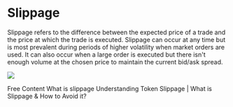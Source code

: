 # Slippage

Slippage refers to the difference between the expected price of a trade and the price at which the trade is executed. Slippage can occur at any time but is most prevalent during periods of higher volatility when market orders are used. It can also occur when a large order is executed but there isn't enough volume at the chosen price to maintain the current bid/ask spread.

![](https://a.c-dn.net/c/content/igcom/en_EN/ig-financial-markets/market-news-and-analysis/trading-strategies/2019/03/19/what-is-slippage-and-how-do-you-avoid-it-in-trading-/jcr:content/ArticleContent/image.adaptive.620.high.png/1552989894882.png)

<ResourceGroupTitle>Free Content</ResourceGroupTitle>
<BadgeLink colorScheme='yellow' badgeText='Read' href='https://help.coinbase.com/en/coinbase/trading-and-funding/advanced-trade/slippage'>What is slippage</BadgeLink>
<BadgeLink badgeText='Watch' href='https://www.youtube.com/watch?v=86uJ1tcgO2Q'>Understanding Token Slippage | What is Slippage & How to Avoid it?</BadgeLink>
